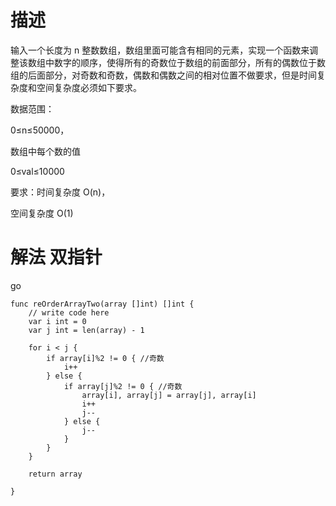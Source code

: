 # 描述
输入一个长度为 n 整数数组，数组里面可能含有相同的元素，实现一个函数来调整该数组中数字的顺序，使得所有的奇数位于数组的前面部分，所有的偶数位于数组的后面部分，对奇数和奇数，偶数和偶数之间的相对位置不做要求，但是时间复杂度和空间复杂度必须如下要求。

数据范围：

0≤n≤50000，

数组中每个数的值 

0≤val≤10000

要求：时间复杂度 O(n)，

空间复杂度 O(1)

# 解法 双指针
go
```
func reOrderArrayTwo(array []int) []int {
	// write code here
	var i int = 0
	var j int = len(array) - 1

	for i < j {
		if array[i]%2 != 0 { //奇数
			i++
		} else {
			if array[j]%2 != 0 { //奇数
				array[i], array[j] = array[j], array[i]
				i++
				j--
			} else {
				j--
			}
		}
	}

	return array

}
```